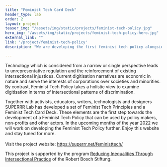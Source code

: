 ```yaml
---
title: "Feminist Tech Card Deck"
header_type: lab
order: 2
layout: project
teaser_img: "/assets/img/static/projects/feminist-tech-policy.jpg"
hero_img: "/assets/img/static/projects/feminist-tech-policy-hero.jpg"
external_link: ""
link: '/project/feminist-tech-policy'
description: "We are developing the first feminist tech policy alongside a set of narrative future visions of just technology that serves a diverse society."

---
```

<p>
Technology which is considered from a narrow or single perspective leads to unrepresentative regulation and the reinforcement of existing intersectional injustices. Current digitisation narratives are economic in nature and serve the interests of corporations over societies and minorities. By contrast, Feminist Tech Policy takes a holistic view to examine digitisation in terms of intersectional patterns of discrimination.
</p>
<p>
Together with activists, educators, writers, technologists and designers SUPERRR Lab has developed a set of Feminist Tech Principles and a Feminist Tech Card Deck. These elements are the first step towards the development of a Feminist Tech Policy that can be used by policy makers, non-profits and other actors. In the upcoming months of the year 2022 we will work on developing the Feminist Tech Policy further. Enjoy this website and stay tuned for more.
<br><br> Visit the project website: <a href="https://superrr.net/feministtech/">https://superrr.net/feministtech/</a>
</p>
<p>
This project is supported by the program <a href="https://www.bosch-stiftung.de/en/project/support-program-reducing-inequalities-through-intersectional-practice/supported-projects">Reducing Inequalities Through Intersectional Practice</a> of the Robert Bosch Stiftung.
  </p>
